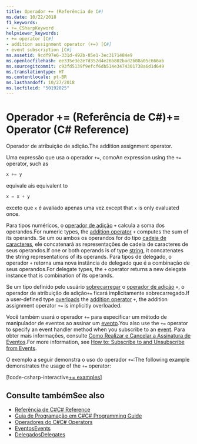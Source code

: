 ```yaml
---
title: Operador += (Referência de C#)
ms.date: 10/22/2018
f1_keywords:
- +=_CSharpKeyword
helpviewer_keywords:
- += operator [C#]
- addition assignment operator (+=) [C#]
- event subscription [C#]
ms.assetid: 9cdf97e6-331d-492b-85e1-3ec3171484e9
ms.openlocfilehash: ee335e3e2e7d352d4e26b802bad2b08a05c666ab
ms.sourcegitcommit: c93fd5139f9efcf6db514e3474301738a6d1d649
ms.translationtype: HT
ms.contentlocale: pt-BR
ms.lasthandoff: 10/27/2018
ms.locfileid: "50192025"
---
```

# <a name="-operator-c-reference"></a><span data-ttu-id="7fbe5-102">Operador += (Referência de C#)</span><span class="sxs-lookup"><span data-stu-id="7fbe5-102">+= Operator (C# Reference)</span></span>

<span data-ttu-id="7fbe5-103">Operador de atribuição de adição.</span><span class="sxs-lookup"><span data-stu-id="7fbe5-103">The addition assignment operator.</span></span>

<span data-ttu-id="7fbe5-104">Uma expressão que usa o operador `+=`, como</span><span class="sxs-lookup"><span data-stu-id="7fbe5-104">An expression using the `+=` operator, such as</span></span>  

```csharp
x += y
```  

<span data-ttu-id="7fbe5-105">equivale a</span><span class="sxs-lookup"><span data-stu-id="7fbe5-105">is equivalent to</span></span>  

```csharp
x = x + y
```  

<span data-ttu-id="7fbe5-106">exceto que `x` é avaliado apenas uma vez.</span><span class="sxs-lookup"><span data-stu-id="7fbe5-106">except that `x` is only evaluated once.</span></span>
  
<span data-ttu-id="7fbe5-107">Para tipos numéricos, o [operador de adição](addition-operator.md) `+` calcula a soma dos operandos.</span><span class="sxs-lookup"><span data-stu-id="7fbe5-107">For numeric types, the [addition operator](addition-operator.md) `+` computes the sum of its operands.</span></span> <span data-ttu-id="7fbe5-108">Se um ou ambos os operandos for do tipo [cadeia de caracteres](../keywords/string.md), ele concatenará as representações de cadeia de caracteres de seus operandos.</span><span class="sxs-lookup"><span data-stu-id="7fbe5-108">If one or both operands is of type [string](../keywords/string.md), it concatenates the string representations of its operands.</span></span> <span data-ttu-id="7fbe5-109">Para tipos de delegado, o operador `+` retorna uma nova instância de delegado que é a combinação de seus operandos.</span><span class="sxs-lookup"><span data-stu-id="7fbe5-109">For delegate types, the `+` operator returns a new delegate instance that is combination of its operands.</span></span>

<span data-ttu-id="7fbe5-110">Se um tipo definido pelo usuário [sobrecarregar](../keywords/operator.md) o [operador de adição](addition-operator.md) `+`, o operador de atribuição de adição`+=` ficará implicitamente sobrecarregado.</span><span class="sxs-lookup"><span data-stu-id="7fbe5-110">If a user-defined type [overloads](../keywords/operator.md) the [addition operator](addition-operator.md) `+`, the addition assignment operator `+=` is implicitly overloaded.</span></span>

<span data-ttu-id="7fbe5-111">Você também usará o operador `+=` para especificar um método de manipulador de eventos ao assinar um [evento](../keywords/event.md).</span><span class="sxs-lookup"><span data-stu-id="7fbe5-111">You also use the `+=` operator to specify an event handler method when you subscribe to an [event](../keywords/event.md).</span></span> <span data-ttu-id="7fbe5-112">Para obter mais informações, consulte [Como Realizar e Cancelar a Assinatura de Eventos](../../programming-guide/events/how-to-subscribe-to-and-unsubscribe-from-events.md).</span><span class="sxs-lookup"><span data-stu-id="7fbe5-112">For more information, see [How to: Subscribe to and Unsubscribe from Events](../../programming-guide/events/how-to-subscribe-to-and-unsubscribe-from-events.md).</span></span>

<span data-ttu-id="7fbe5-113">O exemplo a seguir demonstra o uso do operador `+=`:</span><span class="sxs-lookup"><span data-stu-id="7fbe5-113">The following example demonstrates the usage of the `+=` operator:</span></span>

[!code-csharp-interactive[+= examples](~/samples/snippets/csharp/language-reference/operators/AdditionExamples.cs#AddAndAssign)]
  
## <a name="see-also"></a><span data-ttu-id="7fbe5-114">Consulte também</span><span class="sxs-lookup"><span data-stu-id="7fbe5-114">See also</span></span>

- [<span data-ttu-id="7fbe5-115">Referência de C#</span><span class="sxs-lookup"><span data-stu-id="7fbe5-115">C# Reference</span></span>](../index.md)
- [<span data-ttu-id="7fbe5-116">Guia de Programação em C#</span><span class="sxs-lookup"><span data-stu-id="7fbe5-116">C# Programming Guide</span></span>](../../programming-guide/index.md)
- [<span data-ttu-id="7fbe5-117">Operadores do C#</span><span class="sxs-lookup"><span data-stu-id="7fbe5-117">C# Operators</span></span>](index.md)
- [<span data-ttu-id="7fbe5-118">Eventos</span><span class="sxs-lookup"><span data-stu-id="7fbe5-118">Events</span></span>](../../programming-guide/events/index.md)
- [<span data-ttu-id="7fbe5-119">Delegados</span><span class="sxs-lookup"><span data-stu-id="7fbe5-119">Delegates</span></span>](../../programming-guide/delegates/index.md)
